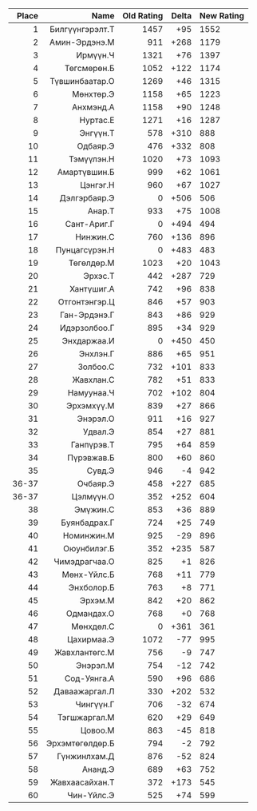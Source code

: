 |Place| Name | Old Rating | Delta | New Rating |
|---:|-----:|-----------:|------:|-----------|
1|Билгүүнгэрэлт.Т|1457|+95|1552
2|Амин-Эрдэнэ.М|911|+268|1179
3|Ирмүүн.Ч|1321|+76|1397
4|Төгсмөрөн.Б|1052|+122|1174
5|Түвшинбаатар.О|1269|+46|1315
6|Мөнхтөр.Э|1158|+65|1223
7|Анхмэнд.А|1158|+90|1248
8|Нуртас.Е|1271|+16|1287
9|Энгүүн.Т|578|+310|888
10|Одбаяр.Э|476|+332|808
11|Тэмүүлэн.Н|1020|+73|1093
12|Амартүвшин.Б|999|+62|1061
13|Цэнгэг.Н|960|+67|1027
14|Дэлгэрбаяр.Э|0|+506|506
15|Анар.Т|933|+75|1008
16|Сант-Ариг.Г|0|+494|494
17|Нинжин.С|760|+136|896
18|Пунцагсүрэн.Н|0|+483|483
19|Төгөлдөр.М|1023|+20|1043
20|Эрхэс.Т|442|+287|729
21|Хантүшиг.А|742|+96|838
22|Отгонтэнгэр.Ц|846|+57|903
23|Ган-Эрдэнэ.Г|843|+86|929
24|Идэрзолбоо.Г|895|+34|929
25|Энхдаржаа.И|0|+450|450
26|Энхлэн.Г|886|+65|951
27|Золбоо.С|732|+101|833
28|Жавхлан.С|782|+51|833
29|Намуунаа.Ч|702|+102|804
30|Эрхэмхүү.М|839|+27|866
31|Энэрэл.О|911|+16|927
32|Удвал.Э|854|+27|881
33|Ганпүрэв.Т|795|+64|859
34|Пүрэвжав.Б|800|+60|860
35|Сувд.Э|946|-4|942
36-37|Очбаяр.Э|458|+227|685
36-37|Цэлмүүн.О|352|+252|604
38|Эмүжин.С|853|+36|889
39|Буянбадрах.Г|724|+25|749
40|Номинжин.М|925|-29|896
41|Оюунбилэг.Б|352|+235|587
42|Чимэдрагчаа.О|825|+1|826
43|Мөнх-Үйлс.Б|768|+11|779
44|Энхболор.Б|763|+8|771
45|Эрхэм.М|842|+20|862
46|Одмандах.О|768|+0|768
47|Мөнхдөл.С|0|+361|361
48|Цахирмаа.Э|1072|-77|995
49|Жавхлантөгс.М|756|-9|747
50|Энэрэл.М|754|-12|742
51|Сод-Уянга.А|590|+96|686
52|Даваажаргал.Л|330|+202|532
53|Чингүүн.Г|706|-32|674
54|Тэгшжаргал.М|620|+29|649
55|Цовоо.М|863|-45|818
56|Эрхэмтөгөлдөр.Б|794|-2|792
57|Гүнжинлхам.Д|876|-52|824
58|Ананд.Э|689|+63|752
59|Жавхаасайхан.Т|372|+173|545
60|Чин-Үйлс.Э|525|+74|599
